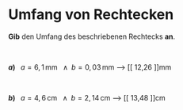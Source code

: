 <!--
version:  0.0.1

language: de

@style
input {
    text-align: center;
}
@end

formula: \carry   \textcolor{red}{\scriptsize #1}
formula: \digit   \rlap{\carry{#1}}\phantom{#2}#2
formula: \permil  \text{‰}

import: https://raw.githubusercontent.com/LiaTemplates/Tikz-Jax/main/README.md

script: https://cdn.jsdelivr.net/gh/LiaTemplates/Tikz-Jax@main/dist/index.js


tags: Rechteck, Dezimalzahlen, Länge, Fläche, Umfang, leicht, niedrig, Angeben

comment: Berechne den Umfang einer rechteckigen Fläche.

author: Martin Lommatzsch

-->




# Umfang von Rechtecken


**Gib** den Umfang des beschriebenen Rechtecks **an**.

<br>


__$a)\;\;$__ $a=6,1\,$mm $\;\;\wedge\;\; b=0,03\,$mm
--> [[  12,26  ]]mm

<br>

__$b)\;\;$__ $a=4,6\,$cm $\;\;\wedge\;\; b=2,14\,$cm
--> [[  13,48  ]]cm








<br>
<br>
<br>
<br>
<br>